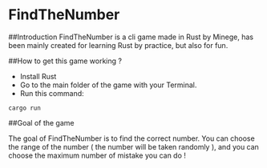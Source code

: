 # FindTheNumber

##Introduction
FindTheNumber is a cli game made in Rust by Minege, has been mainly created for learning Rust by practice, but also for fun.

##How to get this game working ?

* Install Rust
* Go to the main folder of the game with your Terminal.
* Run this command:
```
cargo run
```
##Goal of the game

The goal of FindTheNumber is to find the correct number. You can choose the range of the number ( the number will be taken randomly ), and you can choose the maximum number of mistake you can do !
